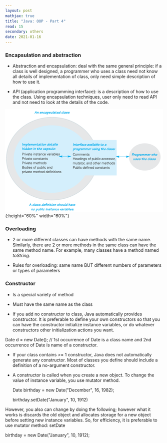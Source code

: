 ```yaml
---
layout: post
mathjax: true
title: "Java: OOP - Part 4"
read: 15
secondary: others
date: 2021-01-16
---
```

### Encapsulation and abstraction 

- Abstraction and encapsulation: deal with the same general principle: if a class is well designed, a programmer who uses a class need not know all details of implementation of class, only need simple description of how to use it. 

- API (application programming interface): is a description of how to use the class. Using encapsulation techniques, user only need to read API and not need to look at the details of the code. 

![](/sources/java4-1.png){:height="60%" width="60%"}

### Overloading

- 2 or more different classes can have methods with the same name. Similarly, there are 2 or more methods in the same class can have the same method name. For example, many classes have a method named *toString*. 

- Rules for overloading: same name BUT different numbers of parameters or types of parameters

### Constructor

- Is a special variety of method

- Must have the same name as the class

- If you add no constructor to class, Java automatically provides constructor. It is preferable to define your own constructors so that you can have the constructor initialize instance variables, or do whatever constructors other initialization actions you want. 

Date d = new Date(); // 1st occurrence of Date is a class name and 2nd occurrence of Date is name of a constructor. 

- If your class contains >= 1 constructor, Java does not automatically generate any constructor. Most of classes you define should include a definition of a no-argument constructor.

- A constructor is called when you create a new object. To change the value of instance variable, you use mutator method. 

    Date birthday = new Date("December", 16, 1982);

    birthday.setDate("January", 10, 1912)

However, you also can change by doing the following; however what it works is discards the old object and allocates storage for a new object before setting new instance variables. So, for efficiency, it is preferable to use mutator method: setDate

birthday = new Date("January", 10, 1912);






